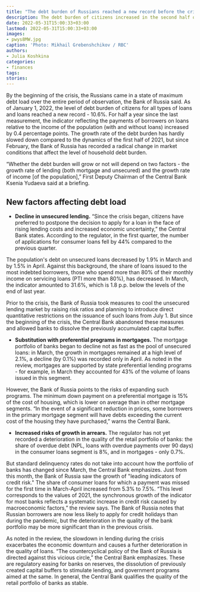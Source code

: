 ```yaml
---
title: "The debt burden of Russians reached a new record before the crisis"
description: The debt burden of citizens increased in the second half of last year, the Central Bank said. But the shock of the new crisis put the process on hold.
date: 2022-05-31T15:00:33+03:00
lastmod: 2022-05-31T15:00:33+03:00
images:
- pwys8MW.jpg
caption: 'Photo: Mikhail Grebenshchikov / RBC'
authors:
- Julia Koshkina
categories:
- finances
tags:
stories:
---
```


By the beginning of the crisis, the Russians came in a state of maximum debt load over the entire period of observation, the Bank of Russia said. As of January 1, 2022, the level of debt burden of citizens for all types of loans and loans reached a new record - 10.6%. For half a year since the last measurement, the indicator reflecting the payments of borrowers on loans relative to the income of the population (with and without loans) increased by 0.4 percentage points. The growth rate of the debt burden has hardly slowed down compared to the dynamics of the first half of 2021, but since February, the Bank of Russia has recorded a radical change in market conditions that affect the level of household debt burden.

“Whether the debt burden will grow or not will depend on two factors - the growth rate of lending (both mortgage and unsecured) and the growth rate of income [of the population],” First Deputy Chairman of the Central Bank Ksenia Yudaeva said at a briefing.

## New factors affecting debt load

- **Decline in unsecured lending.** “Since the crisis began, citizens have preferred to postpone the decision to apply for a loan in the face of rising lending costs and increased economic uncertainty,” the Central Bank states. According to the regulator, in the first quarter, the number of applications for consumer loans fell by 44% compared to the previous quarter.

The population's debt on unsecured loans decreased by 1.9% in March and by 1.5% in April. Against this background, the share of loans issued to the most indebted borrowers, those who spend more than 80% of their monthly income on servicing loans (PTI more than 80%), has decreased. In March, the indicator amounted to 31.6%, which is 1.8 p.p. below the levels of the end of last year.

Prior to the crisis, the Bank of Russia took measures to cool the unsecured lending market by raising risk ratios and planning to introduce direct quantitative restrictions on the issuance of such loans from July 1. But since the beginning of the crisis, the Central Bank abandoned these measures and allowed banks to dissolve the previously accumulated capital buffer.

- **Substitution with preferential programs in mortgages.** The mortgage portfolio of banks began to decline not as fast as the pool of unsecured loans: in March, the growth in mortgages remained at a high level of 2.1%, a decline (by 0.1%) was recorded only in April. As noted in the review, mortgages are supported by state preferential lending programs - for example, in March they accounted for 43% of the volume of loans issued in this segment.

However, the Bank of Russia points to the risks of expanding such programs. The minimum down payment on a preferential mortgage is 15% of the cost of housing, which is lower on average than in other mortgage segments. “In the event of a significant reduction in prices, some borrowers in the primary mortgage segment will have debts exceeding the current cost of the housing they have purchased,” warns the Central Bank.

- **Increased risks of growth in arrears.** The regulator has not yet recorded a deterioration in the quality of the retail portfolio of banks: the share of overdue debt (NPL, loans with overdue payments over 90 days) in the consumer loans segment is 8%, and in mortgages - only 0.7%.

But standard delinquency rates do not take into account how the portfolio of banks has changed since March, the Central Bank emphasizes. Just from this month, the Bank of Russia saw the growth of "leading indicators of credit risk." The share of consumer loans for which a payment was missed for the first time in March-April increased from 5.3% to 7.5%. “This level corresponds to the values ​​of 2021, the synchronous growth of the indicator for most banks reflects a systematic increase in credit risk caused by macroeconomic factors,” the review says. The Bank of Russia notes that Russian borrowers are now less likely to apply for credit holidays than during the pandemic, but the deterioration in the quality of the bank portfolio may be more significant than in the previous crisis.

As noted in the review, the slowdown in lending during the crisis exacerbates the economic downturn and causes a further deterioration in the quality of loans. “The countercyclical policy of the Bank of Russia is directed against this vicious circle,” the Central Bank emphasizes. These are regulatory easing for banks on reserves, the dissolution of previously created capital buffers to stimulate lending, and government programs aimed at the same. In general, the Central Bank qualifies the quality of the retail portfolio of banks as stable.


